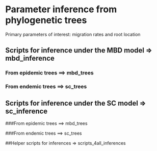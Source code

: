 # Parameter inference from phylogenetic trees

Primary parameters of interest: migration rates and root location


## Scripts for inference under the MBD model => mbd_inference

### From epidemic trees ==> mbd_trees

### From endemic trees ==> sc_trees


## Scripts for inference under the SC model => sc_inference
###From epidemic trees ==> mbd_trees

###From endemic trees ==> sc_trees


##Helper scripts for inferences => scripts_4all_inferences

